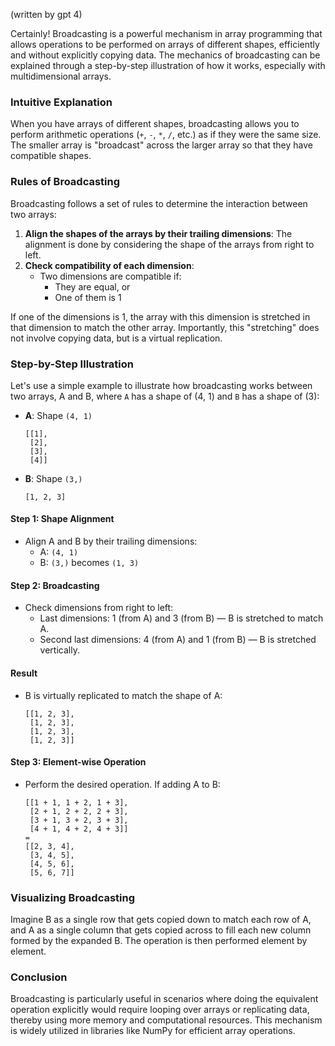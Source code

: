 (written by gpt 4)

Certainly! Broadcasting is a powerful mechanism in array programming that allows operations to be performed on arrays of different shapes, efficiently and without explicitly copying data. The mechanics of broadcasting can be explained through a step-by-step illustration of how it works, especially with multidimensional arrays.

### Intuitive Explanation
When you have arrays of different shapes, broadcasting allows you to perform arithmetic operations (`+`, `-`, `*`, `/`, etc.) as if they were the same size. The smaller array is "broadcast" across the larger array so that they have compatible shapes.

### Rules of Broadcasting
Broadcasting follows a set of rules to determine the interaction between two arrays:
1. **Align the shapes of the arrays by their trailing dimensions**: The alignment is done by considering the shape of the arrays from right to left.
2. **Check compatibility of each dimension**:
   - Two dimensions are compatible if:
     - They are equal, or
     - One of them is 1

If one of the dimensions is 1, the array with this dimension is stretched in that dimension to match the other array. Importantly, this "stretching" does not involve copying data, but is a virtual replication.

### Step-by-Step Illustration
Let's use a simple example to illustrate how broadcasting works between two arrays, A and B, where `A` has a shape of (4, 1) and `B` has a shape of (3):

- **A**: Shape `(4, 1)`
  ```
  [[1],
   [2],
   [3],
   [4]]
  ```
- **B**: Shape `(3,)`
  ```
  [1, 2, 3]
  ```

#### Step 1: Shape Alignment
- Align A and B by their trailing dimensions:
  - A: `(4, 1)`
  - B: `(3,)` becomes `(1, 3)`

#### Step 2: Broadcasting
- Check dimensions from right to left:
  - Last dimensions: 1 (from A) and 3 (from B) — B is stretched to match A.
  - Second last dimensions: 4 (from A) and 1 (from B) — B is stretched vertically.

#### Result
- B is virtually replicated to match the shape of A:
  ```
  [[1, 2, 3],
   [1, 2, 3],
   [1, 2, 3],
   [1, 2, 3]]
  ```

#### Step 3: Element-wise Operation
- Perform the desired operation. If adding A to B:
  ```
  [[1 + 1, 1 + 2, 1 + 3],
   [2 + 1, 2 + 2, 2 + 3],
   [3 + 1, 3 + 2, 3 + 3],
   [4 + 1, 4 + 2, 4 + 3]]
  = 
  [[2, 3, 4],
   [3, 4, 5],
   [4, 5, 6],
   [5, 6, 7]]
  ```

### Visualizing Broadcasting
Imagine B as a single row that gets copied down to match each row of A, and A as a single column that gets copied across to fill each new column formed by the expanded B. The operation is then performed element by element.

### Conclusion
Broadcasting is particularly useful in scenarios where doing the equivalent operation explicitly would require looping over arrays or replicating data, thereby using more memory and computational resources. This mechanism is widely utilized in libraries like NumPy for efficient array operations.